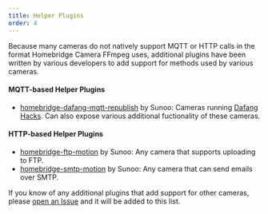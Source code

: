 ```yaml
---
title: Helper Plugins
order: 4
---
```

Because many cameras do not natively support MQTT or HTTP calls in the format Homebridge Camera FFmpeg uses, additional plugins have been written by various developers to add support for methods used by various cameras. 

#### MQTT-based Helper Plugins

- [homebridge-dafang-mqtt-republish](https://www.npmjs.com/package/homebridge-dafang-mqtt-republish) by Sunoo: Cameras running [Dafang Hacks](https://github.com/EliasKotlyar/Xiaomi-Dafang-Hacks). Can also expose various additional fuctionality of these cameras.

#### HTTP-based Helper Plugins

- [homebridge-ftp-motion](https://www.npmjs.com/package/homebridge-ftp-motion) by Sunoo: Any camera that supports uploading to FTP.
- [homebridge-smtp-motion](https://www.npmjs.com/package/homebridge-smtp-motion) by Sunoo: Any camera that can send emails over SMTP.

If you know of any additional plugins that add support for other cameras, please [open an Issue](https://github.com/Sunoo/homebridge-camera-ffmpeg/issues) and it will be added to this list.
